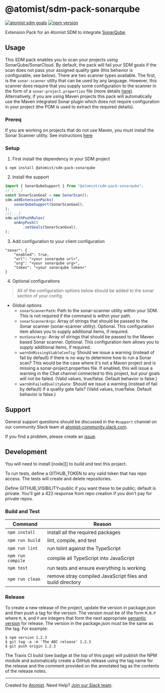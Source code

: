 # @atomist/sdm-pack-sonarqube

[![atomist sdm goals](http://badge.atomist.com/T29E48P34/atomist/sdm-pack-sonarqube/4587b3f5-9c80-4fa9-a978-79e2daf89e56)](https://app.atomist.com/workspace/T29E48P34)
[![npm version](https://img.shields.io/npm/v/@atomist/sdm-pack-sonarqube.svg)](https://www.npmjs.com/package/@atomist/sdm-pack-sonarqube)

Extension Pack for an Atomist SDM to integrate [SonarQube](https://www.sonarqube.org).

## Usage
This SDM pack enables you to scan your projects using SonarQube/SonarCloud.  By default, the pack will fail your SDM goals if the scan does not pass your assigned quality gate (this behavior is configurable, see below).  There are two scanner types available.  The first, is the `sonar-scanner` utilty that can be used by any language.  However, this scanner does require that you supply some configuration to the scanner in the form of a `sonar-project.properties` file (more details [here](https://docs.sonarqube.org/display/SCAN/Analyzing+with+SonarQube+Scanner)).  Alternatively, if you are using Maven projects this pack will automatically use the Maven integrated Sonar plugin which does not require configuration in your project (the POM is used to extract the required details).

### Prereq
If you are working on projects that do not use Maven, you must install the Sonar Scanner utility.  See instructions [here](https://docs.sonarqube.org/display/SCAN/Analyzing+with+SonarQube+Scanner)

### Setup
1. First install the dependency in your SDM project

```
$ npm install @atomist/sdm-pack-sonarqube
```

2. Install the support

```ts
import { SonarQubeSupport } from "@atomist/sdm-pack-sonarqube";
// [...]
const SonarScanGoal = new SonarScan();
sdm.addExtensionPacks(
    sonarQubeSupport(SonarScanGoal),
);
//[...]
sdm.withPushRules(
    onAnyPush()
        .setGoals(SonarScanGoal),
);
```

3. Add configuration to your client configuration

```
"sonar": {
    "enabled": true,
    "url": "<your sonarqube url>",
    "org": "<your sonarqube org>",
    "token": "<your sonarqube token>"
}
```

4. Optional configurations

> All of the configuration options below should be added to the sonar section of your config

* Global options
  * `sonarScannerPath`: Path to the sonar-scanner utility within your SDM.  This is not required if the command is within your path. 
  * `sonarScannerArgs`: Array of strings that should be passed to the Sonar scanner (sonar-scanner utility).  Optional.  This configuration item allows you to supply additional items, if required.
  * `mvnSonarArgs`: Array of strings that should be passed to the Maven based Sonar scanner.  Optional.  This configuration item allows you to supply additional items, if required.
  * `warnOnMissingViableConfig`: Should we issue a warning (instead of fail by default) if there is no way to determine how to run a Sonar scan?  This would be the case where it's not a Maven project and is missing a sonar-project.properties file.  If enabled, this will issue a warning in the Chat channel connected to this project, but your goals will not be failed. (Valid values, true/false.  Default behavior is false.)
  * `warnOnFailedQualityGate`: Should we issue a warning (instead of fail by default) if a quality gate fails? (Valid values, true/false.  Default behavior is false.)


## Support

General support questions should be discussed in the `#support`
channel on our community Slack team
at [atomist-community.slack.com][slack].

If you find a problem, please create an [issue][].

[issue]: https://github.com/atomist/automation-client-ts/issues

## Development

You will need to install [node][] to build and test this project.

To run tests, define a GITHUB_TOKEN to any valid token that has repo access. The tests
will create and delete repositories.

Define GITHUB_VISIBILITY=public if you want these to be public; default is private.
You'll get a 422 response from repo creation if you don't pay for private repos.

### Build and Test

Command | Reason
------- | ------
`npm install` | install all the required packages
`npm run build` | lint, compile, and test
`npm run lint` | run tslint against the TypeScript
`npm run compile` | compile all TypeScript into JavaScript
`npm test` | run tests and ensure everything is working
`npm run clean` | remove stray compiled JavaScript files and build directory

### Release

To create a new release of the project, update the version in
package.json and then push a tag for the version.  The version must be
of the form `M.N.P` where `M`, `N`, and `P` are integers that form the
next appropriate [semantic version][semver] for release.  The version
in the package.json must be the same as the tag.  For example:

[semver]: http://semver.org

```
$ npm version 1.2.3
$ git tag -a -m 'The ABC release' 1.2.3
$ git push origin 1.2.3
```

The Travis CI build (see badge at the top of this page) will publish
the NPM module and automatically create a GitHub release using the tag
name for the release and the comment provided on the annotated tag as
the contents of the release notes.

---

Created by [Atomist][atomist].
Need Help?  [Join our Slack team][slack].

[atomist]: https://atomist.com/ (Atomist - Development Automation)
[slack]: https://join.atomist.com/ (Atomist Community Slack)
